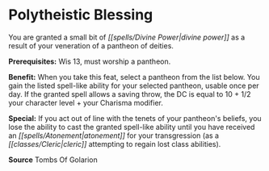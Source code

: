 ﻿---
cssclass: [feats]

---
# Polytheistic Blessing

You are granted a small bit of _[[spells/Divine Power|divine power]]_ as a result of your veneration of a pantheon of deities.

**Prerequisites:** Wis 13, must worship a pantheon.

**Benefit:** When you take this feat, select a pantheon from the list below. You gain the listed spell-like ability for your selected pantheon, usable once per day. If the granted spell allows a saving throw, the DC is equal to 10 + 1/2 your character level + your Charisma modifier.

**Special:** If you act out of line with the tenets of your pantheon's beliefs, you lose the ability to cast the granted spell-like ability until you have received an _[[spells/Atonement|atonement]]_ for your transgression (as a _[[classes/Cleric|cleric]]_ attempting to regain lost class abilities).

**Source** Tombs Of Golarion